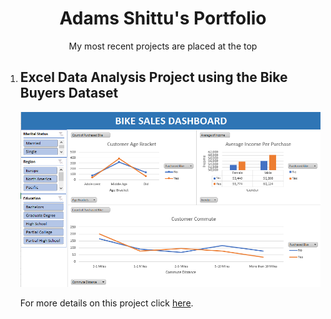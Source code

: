 <h1 align="center">Adams Shittu's Portfolio</h1>
<p align="center">My most recent projects are placed at the top</p>

<ol>
  
  <li>
    <h2>Excel Data Analysis Project using the Bike Buyers Dataset</h2>
    <img src="images/bike-buyers-dashboard-image.png">
    <p><span>For more details on this project click </span><a target="_blank" href="https://github.com/shittuadams/excel-data-analysis-project-on-bike-buyers-dataset/blob/main/README.md">here</a>.</p>
  </li>
  
  
</ol>
